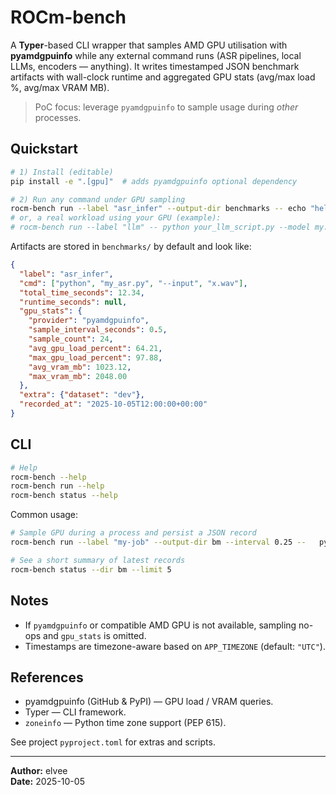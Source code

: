 # ROCm-bench

A **Typer**-based CLI wrapper that samples AMD GPU utilisation with **pyamdgpuinfo** while any external command runs
(ASR pipelines, local LLMs, encoders — anything). It writes timestamped JSON benchmark artifacts with wall-clock runtime
and aggregated GPU stats (avg/max load %, avg/max VRAM MB).

> PoC focus: leverage `pyamdgpuinfo` to sample usage during *other* processes.

## Quickstart

```bash
# 1) Install (editable)
pip install -e ".[gpu]"  # adds pyamdgpuinfo optional dependency

# 2) Run any command under GPU sampling
rocm-bench run --label "asr_infer" --output-dir benchmarks -- echo "hello"
# or, a real workload using your GPU (example):
# rocm-bench run --label "llm" -- python your_llm_script.py --model my.gguf --prompt "hi"
```

Artifacts are stored in `benchmarks/` by default and look like:

```json
{
  "label": "asr_infer",
  "cmd": ["python", "my_asr.py", "--input", "x.wav"],
  "total_time_seconds": 12.34,
  "runtime_seconds": null,
  "gpu_stats": {
    "provider": "pyamdgpuinfo",
    "sample_interval_seconds": 0.5,
    "sample_count": 24,
    "avg_gpu_load_percent": 64.21,
    "max_gpu_load_percent": 97.88,
    "avg_vram_mb": 1023.12,
    "max_vram_mb": 2048.00
  },
  "extra": {"dataset": "dev"},
  "recorded_at": "2025-10-05T12:00:00+00:00"
}
```

## CLI

```bash
# Help
rocm-bench --help
rocm-bench run --help
rocm-bench status --help
```

Common usage:

```bash
# Sample GPU during a process and persist a JSON record
rocm-bench run --label "my-job" --output-dir bm --interval 0.25 --   python my_gpu_script.py --model small --input foo.wav

# See a short summary of latest records
rocm-bench status --dir bm --limit 5
```

## Notes

- If `pyamdgpuinfo` or compatible AMD GPU is not available, sampling no-ops and `gpu_stats` is omitted.
- Timestamps are timezone-aware based on `APP_TIMEZONE` (default: `"UTC"`).

## References

- pyamdgpuinfo (GitHub & PyPI) — GPU load / VRAM queries.  
- Typer — CLI framework.  
- `zoneinfo` — Python time zone support (PEP 615).

See project `pyproject.toml` for extras and scripts.

---

**Author:** elvee  
**Date:** 2025-10-05
